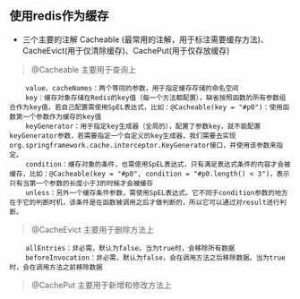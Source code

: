 ##  使用redis作为缓存

- 三个主要的注解 Cacheable (最常用的注解，用于标注需要缓存方法)、
CacheEvict(用于仅清除缓存)、CachePut(用于仅存放缓存)

        
>   @Cacheable 主要用于查询上
        
        value、cacheNames：两个等同的参数，用于指定缓存存储的命名空间
        key：缓存对象存储在Redis的key值（每一个方法都配置），缺省按照函数的所有参数组合作为key值，若自己配置需使用SpEL表达式，比如：@Cacheable(key = "#p0")：使用函数第一个参数作为缓存的key值
        keyGenerator：用于指定key生成器（全局的），配置了参数key，就不能配置keyGenerator参数，若需要指定一个自定义的key生成器，我们需要去实现org.springframework.cache.interceptor.KeyGenerator接口，并使用该参数来指定。
        condition：缓存对象的条件，也需使用SpEL表达式，只有满足表达式条件的内容才会被缓存，比如：@Cacheable(key = "#p0", condition = "#p0.length() < 3")，表示只有当第一个参数的长度小于3的时候才会被缓存
        unless：另外一个缓存条件参数，需使用SpEL表达式。它不同于condition参数的地方在于它的判断时机，该条件是在函数被调用之后才做判断的，所以它可以通过对result进行判断。
        
>    @CacheEvict 主要用于删除方法上   

        allEntries：非必需，默认为false。当为true时，会移除所有数据
        beforeInvocation：非必需，默认为false，会在调用方法之后移除数据。当为true时，会在调用方法之前移除数据
        
>    @CachePut 主要用于新增和修改方法上